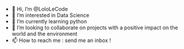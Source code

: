 - 👋 Hi, I’m @LoloLeCode
- 👀 I’m interested in Data Science
- 🌱 I’m currently learning python
- 💞️ I’m looking to collaborate on projects with a positive impact on the world and the environment
- 📫 How to reach me : send me an inbox !

<!---
LoloLeCode/LoloLeCode is a ✨ special ✨ repository because its `README.md` (this file) appears on your GitHub profile.
You can click the Preview link to take a look at your changes.
--->
